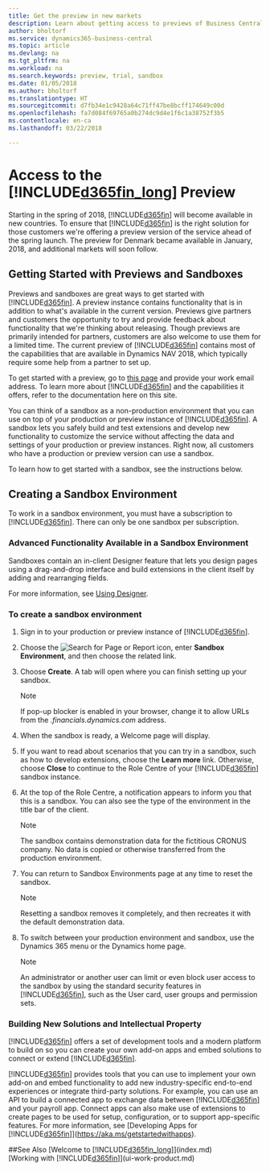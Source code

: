 ```yaml
---
title: Get the preview in new markets
description: Learn about getting access to previews of Business Central.
author: bholtorf
ms.service: dynamics365-business-central
ms.topic: article
ms.devlang: na
ms.tgt_pltfrm: na
ms.workload: na
ms.search.keywords: preview, trial, sandbox
ms.date: 01/05/2018
ms.author: bholtorf
ms.translationtype: HT
ms.sourcegitcommit: d7fb34e1c9428a64c71ff47be8bcff174649c00d
ms.openlocfilehash: fa7d084f69765a0b274dc9d4e1f6c1a38752f3b5
ms.contentlocale: en-ca
ms.lasthandoff: 03/22/2018

---
```

# <a name="access-to-the-included365finlongincludesd365finlongmdmd-preview"></a>Access to the [!INCLUDE[d365fin_long](includes/d365fin_long_md.md)] Preview
Starting in the spring of 2018, [!INCLUDE[d365fin](includes/d365fin_md.md)] will become available in new countries. To ensure that [!INCLUDE[d365fin](includes/d365fin_md.md)] is the right solution for those customers we're offering a preview version of the service ahead of the spring launch. The preview for Denmark became available in January, 2018, and additional markets will soon follow.  

## <a name="getting-started-with-previews-and-sandboxes"></a>Getting Started with Previews and Sandboxes
Previews and sandboxes are great ways to get started with [!INCLUDE[d365fin](includes/d365fin_md.md)]. A preview instance contains functionality that is in addition to what's available in the current version. Previews give partners and customers the opportunity to try and provide feedback about functionality that we're thinking about releasing. Though previews are primarily intended for partners, customers are also welcome to use them for a limited time. The current preview of [!INCLUDE[d365fin](includes/d365fin_md.md)] contains most of the capabilities that are available in Dynamics NAV 2018, which typically require some help from a partner to set up.

To get started with a preview, go to [this page](https://go.microsoft.com/fwlink/?linkid=866045) and provide your work email address. To learn more about [!INCLUDE[d365fin](includes/d365fin_md.md)] and the capabilities it offers, refer to the documentation here on this site.

You can think of a sandbox as a non-production environment that you can use on top of your production or preview instance of [!INCLUDE[d365fin](includes/d365fin_md.md)]. A sandbox lets you safely build and test extensions and develop new functionality to customize the service without affecting the data and settings of your production or preview instances. Right now, all customers who have a production or preview version can use a sandbox.

To learn how to get started with a sandbox, see the instructions below.

## <a name="creating-a-sandbox-environment"></a>Creating a Sandbox Environment
To work in a sandbox environment, you must have a subscription to [!INCLUDE[d365fin](includes/d365fin_md.md)]. There can only be one sandbox per subscription.

### <a name="advanced-functionality-available-in-a-sandbox-environment"></a>Advanced Functionality Available in a Sandbox Environment
Sandboxes contain an in-client Designer feature that lets you design pages using a drag-and-drop interface and build extensions in the client itself by adding and rearranging fields.

For more information, see [Using Designer](https://docs.microsoft.com/en-us/dynamics-nav/developer/devenv-inclient-designer).

### <a name="to-create-a-sandbox-environment"></a>To create a sandbox environment
1.  Sign in to your production or preview instance of [!INCLUDE[d365fin](includes/d365fin_md.md)].  
2.  Choose the ![Search for Page or Report](media/ui-search/search_small.png "Search for Page or Report icon") icon, enter **Sandbox Environment**, and then choose the related link.
3.  Choose **Create**. A tab will open where you can finish setting up your sandbox.

    > [!Note]
    > If pop-up blocker is enabled in your browser, change it to allow URLs from the *.financials.dynamics.com* address.  

4.  When the sandbox is ready, a Welcome page will display.  
5.  If you want to read about scenarios that you can try in a sandbox, such as how to develop extensions, choose the **Learn more** link. Otherwise, choose **Close** to continue to the Role Centre of your [!INCLUDE[d365fin](includes/d365fin_md.md)] sandbox instance.  
6.  At the top of the Role Centre, a notification appears to inform you that this is a sandbox. You can also see the type of the environment in the title bar of the client.

    > [!Note]
    > The sandbox contains demonstration data for the fictitious CRONUS company. No data is copied or otherwise transferred from the production environment.  

7.  You can return to Sandbox Environments page at any time to reset the sandbox.

    > [!Note]
    > Resetting a sandbox removes it completely, and then recreates it with the default demonstration data.  

8.  To switch between your production environment and sandbox, use the Dynamics 365 menu or the Dynamics home page.

    > [!Note]
    > An administrator or another user can limit or even block user access to the sandbox by using the standard security features in [!INCLUDE[d365fin](includes/d365fin_md.md)], such as the User card, user groups and permission sets.  

### <a name="building-new-solutions-and-intellectual-property"></a>Building New Solutions and Intellectual Property
[!INCLUDE[d365fin](includes/d365fin_md.md)] offers a set of development tools and a modern platform to build on so you can create your own add-on apps and embed solutions to connect or extend [!INCLUDE[d365fin](includes/d365fin_md.md)].

[!INCLUDE[d365fin](includes/d365fin_md.md)] provides tools that you can use to implement your own add-on and embed functionality to add new industry-specific end-to-end experiences or integrate third-party solutions. For example, you can use an API to build a connected app to exchange data between [!INCLUDE[d365fin](includes/d365fin_md.md)] and your payroll app. Connect apps can also make use of extensions to create pages to be used for setup, configuration, or to support app-specific features. For more information, see [Developing Apps for [!INCLUDE[d365fin](includes/d365fin_md.md)]](https://aka.ms/getstartedwithapps).

##<a name="see-also"></a>See Also
[Welcome to [!INCLUDE[d365fin_long](includes/d365fin_long_md.md)]](index.md)  
[Working with [!INCLUDE[d365fin](includes/d365fin_md.md)]](ui-work-product.md)  

